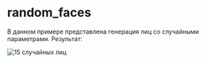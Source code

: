 # random_faces

В данном примере представлена генерация лиц со случайными параметрами.
Результат:

![15 случайных лиц](random_faces/random_faces.png)

